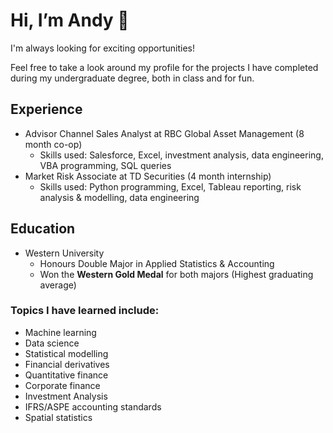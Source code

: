 # Hi, I’m Andy 👋

I'm always looking for exciting opportunities!

Feel free to take a look around my profile for the projects I have completed during my undergraduate degree, both in class and for fun.

## Experience 

- Advisor Channel Sales Analyst at RBC Global Asset Management (8 month co-op)
  - Skills used: Salesforce, Excel, investment analysis, data engineering, VBA programming, SQL queries
- Market Risk Associate at TD Securities (4 month internship)
  - Skills used: Python programming, Excel, Tableau reporting, risk analysis & modelling, data engineering
 
## Education
- Western University
  - Honours Double Major in Applied Statistics & Accounting
  - Won the **Western Gold Medal** for both majors (Highest graduating average)

### Topics I have learned include:

- Machine learning
- Data science
- Statistical modelling
- Financial derivatives
- Quantitative finance
- Corporate finance
- Investment Analysis
- IFRS/ASPE accounting standards
- Spatial statistics
